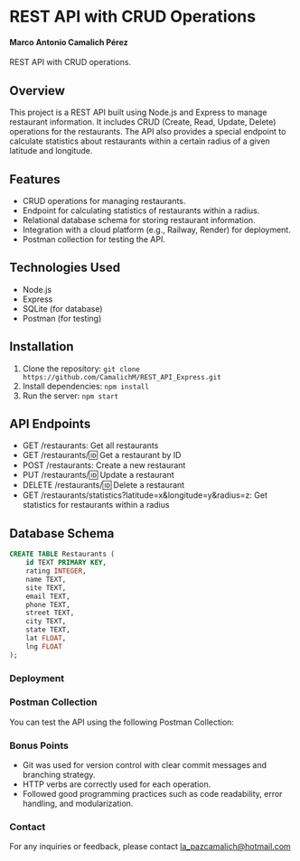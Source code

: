 # REST API with CRUD Operations
#### Marco Antonio Camalich Pérez
REST API with CRUD operations. 

## Overview
This project is a REST API built using Node.js and Express to manage restaurant information. It includes CRUD (Create, Read, Update, Delete) operations for the restaurants. The API also provides a special endpoint to calculate statistics about restaurants within a certain radius of a given latitude and longitude.

## Features
- CRUD operations for managing restaurants.
- Endpoint for calculating statistics of restaurants within a radius.
- Relational database schema for storing restaurant information.
- Integration with a cloud platform (e.g., Railway, Render) for deployment.
- Postman collection for testing the API.

## Technologies Used
- Node.js
- Express
- SQLite (for database)
- Postman (for testing)

## Installation
1. Clone the repository: `git clone https://github.com/CamalichM/REST_API_Express.git`
2. Install dependencies: `npm install`
3. Run the server: `npm start`

## API Endpoints
- GET /restaurants: Get all restaurants
- GET /restaurants/:id: Get a restaurant by ID
- POST /restaurants: Create a new restaurant
- PUT /restaurants/:id: Update a restaurant
- DELETE /restaurants/:id: Delete a restaurant
- GET /restaurants/statistics?latitude=x&longitude=y&radius=z: Get statistics for restaurants within a radius

## Database Schema
```sql
CREATE TABLE Restaurants (
    id TEXT PRIMARY KEY,
    rating INTEGER,
    name TEXT,
    site TEXT,
    email TEXT,
    phone TEXT,
    street TEXT,
    city TEXT,
    state TEXT,
    lat FLOAT,
    lng FLOAT
);
```

### Deployment


### Postman Collection
You can test the API using the following Postman Collection:

### Bonus Points
- Git was used for version control with clear commit messages and branching strategy.
- HTTP verbs are correctly used for each operation.
- Followed good programming practices such as code readability, error handling, and modularization.

### Contact
For any inquiries or feedback, please contact la_pazcamalich@hotmail.com
